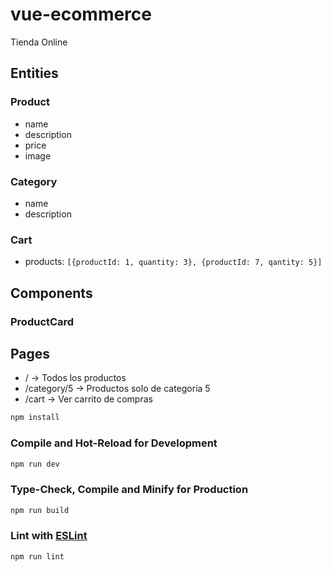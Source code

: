 # vue-ecommerce

Tienda Online

## Entities

### Product

- name
- description
- price
- image

### Category

- name
- description

### Cart

- products: `[{productId: 1, quantity: 3}, {productId: 7, qantity: 5}]`

## Components

### ProductCard

## Pages

- / -> Todos los productos
- /category/5 -> Productos solo de categoría 5
- /cart -> Ver carrito de compras

```sh
npm install
```

### Compile and Hot-Reload for Development

```sh
npm run dev
```

### Type-Check, Compile and Minify for Production

```sh
npm run build
```

### Lint with [ESLint](https://eslint.org/)

```sh
npm run lint
```
